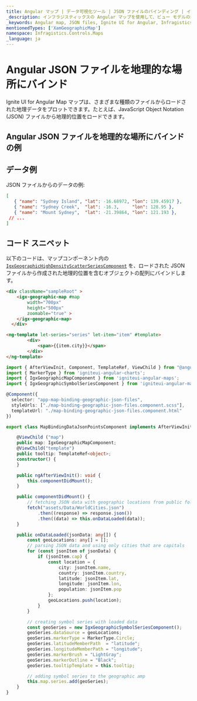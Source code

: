 ```yaml
---
title: Angular マップ | データ可視化ツール | JSON ファイルのバインディング | インフラジスティックス
_description: インフラジスティックスの Angular マップを使用して、ビュー モデルの地理的位置や JSON ファイルからロードされた地理的位置を含むデータの表示方法について説明します。Ignite UI for Angular マップのサンプルを是非お試しください!
_keywords: Angular map, JSON files, Ignite UI for Angular, Infragistics, data binding, Angular マップ, JSON ファイル, データ バインディング, インフラジスティックス
mentionedTypes: ['XamGeographicMap']
namespace: Infragistics.Controls.Maps
_language: ja
---
```


# Angular JSON ファイルを地理的な場所にバインド

Ignite UI for Angular Map マップは、さまざまな種類のファイルからロードされた地理データをプロットできます。たとえば、JavaScript Object Notation (JSON) ファイルから地理的位置をロードできます。

## Angular JSON ファイルを地理的な場所にバインドの例

<code-view style="height: 500px"
           data-demos-base-url="{environment:dvDemosBaseUrl}"
           iframe-src="{environment:dvDemosBaseUrl}/maps/geo-map-binding-data-json-points"
           alt="Angular JSON ファイルを地理的な場所にバインドの例"
           github-src="maps/geo-map/binding-data-json-points">
</code-view>

<div class="divider--half"></div>

## データ例

JSON ファイルからのデータの例:

```json
[
   { "name": "Sydney Island", "lat": -16.68972, "lon": 139.45917 },
   { "name": "Sydney Creek",  "lat": -16.3,     "lon": 128.95 },
   { "name": "Mount Sydney",  "lat": -21.39864, "lon": 121.193 },
 // ...
]
```

## コード スニペット

以下のコードは、マップコンポーネント内の [`IgxGeographicHighDensityScatterSeriesComponent`]({environment:dvApiBaseUrl}/products/ignite-ui-angular/api/docs/typescript/latest/classes/igxgeographichighdensityscatterseriescomponent.html) を、ロードされた JSON ファイルから作成された地理的位置を含むオブジェクトの配列にバインドします。

```html
<div className="sampleRoot" >
    <igx-geographic-map #map
        width="700px"
        height="500px"
        zoomable="true" >
    </igx-geographic-map>
  </div>

<ng-template let-series="series" let-item="item" #template>
        <div>
            <span>{{item.city}}</span>
        </div>
</ng-template>
```

```ts
import { AfterViewInit, Component, TemplateRef, ViewChild } from "@angular/core";
import { MarkerType } from 'igniteui-angular-charts';
import { IgxGeographicMapComponent } from 'igniteui-angular-maps';
import { IgxGeographicSymbolSeriesComponent } from 'igniteui-angular-maps';

@Component({
  selector: "app-map-binding-geographic-json-files",
  styleUrls: ["./map-binding-geographic-json-files.component.scss"],
  templateUrl: "./map-binding-geographic-json-files.component.html"
})

export class MapBindingDataJsonPointsComponent implements AfterViewInit {

    @ViewChild ("map")
    public map: IgxGeographicMapComponent;
    @ViewChild("template")
    public tooltip: TemplateRef<object>;
    constructor() {
    }

    public ngAfterViewInit(): void {
        this.componentDidMount();
    }

    public componentDidMount() {
        // fetching JSON data with geographic locations from public folder
        fetch("assets/Data/WorldCities.json")
            .then((response) => response.json())
            .then((data) => this.onDataLoaded(data));
    }

    public onDataLoaded(jsonData: any[]) {
        const geoLocations: any[] = [];
        // parsing JSON data and using only cities that are capitals
        for (const jsonItem of jsonData) {
            if (jsonItem.cap) {
                const location = {
                    city: jsonItem.name,
                    country: jsonItem.country,
                    latitude: jsonItem.lat,
                    longitude: jsonItem.lon,
                    population: jsonItem.pop
                };
                geoLocations.push(location);
            }
        }

        // creating symbol series with loaded data
        const geoSeries = new IgxGeographicSymbolSeriesComponent();
        geoSeries.dataSource = geoLocations;
        geoSeries.markerType = MarkerType.Circle;
        geoSeries.latitudeMemberPath  = "latitude";
        geoSeries.longitudeMemberPath = "longitude";
        geoSeries.markerBrush = "LightGray";
        geoSeries.markerOutline = "Black";
        geoSeries.tooltipTemplate = this.tooltip;

        // adding symbol series to the geographic amp
        this.map.series.add(geoSeries);
    }
}
```
